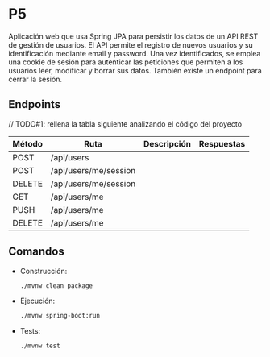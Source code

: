 # P5
Aplicación web que usa Spring JPA para persistir los datos de un API REST de gestión de usuarios.
El API permite el registro de nuevos usuarios y su identificación mediante email y password.
Una vez identificados, se emplea una cookie de sesión para autenticar las peticiones que permiten 
a los usuarios leer, modificar y borrar sus datos. También existe un endpoint para cerrar la sesión.  

## Endpoints

// TODO#1: rellena la tabla siguiente analizando el código del proyecto

| Método | Ruta | Descripción | Respuestas |
|--------|------|-------------|------------|
|POST    |/api/users    |             |            |
|POST    |/api/users/me/session     |             |            |
|DELETE  |/api/users/me/session      |             |            |
|GET     |/api/users/me      |             |            |
|PUSH    |/api/users/me      |             |            |
|DELETE  |/api/users/me      |             |            |


## Comandos 

- Construcción: 
  ```sh
  ./mvnw clean package
  ```

- Ejecución: 
  ```sh
  ./mvnw spring-boot:run
  ```

- Tests:
  ```sh
  ./mvnw test
  ```
